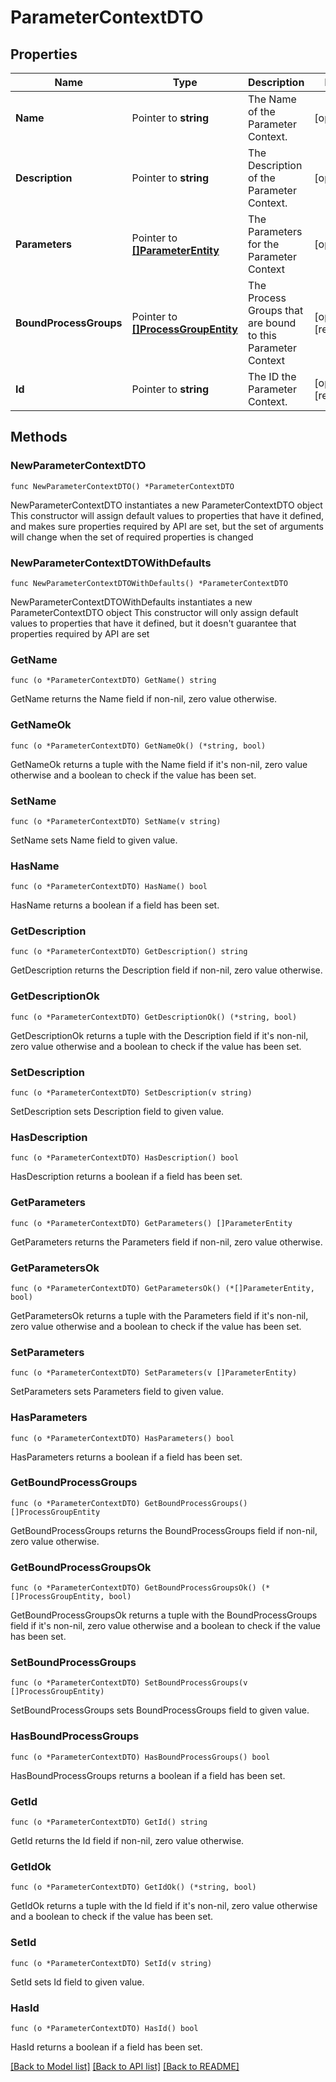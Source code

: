 # ParameterContextDTO

## Properties

Name | Type | Description | Notes
------------ | ------------- | ------------- | -------------
**Name** | Pointer to **string** | The Name of the Parameter Context. | [optional] 
**Description** | Pointer to **string** | The Description of the Parameter Context. | [optional] 
**Parameters** | Pointer to [**[]ParameterEntity**](ParameterEntity.md) | The Parameters for the Parameter Context | [optional] 
**BoundProcessGroups** | Pointer to [**[]ProcessGroupEntity**](ProcessGroupEntity.md) | The Process Groups that are bound to this Parameter Context | [optional] [readonly] 
**Id** | Pointer to **string** | The ID the Parameter Context. | [optional] [readonly] 

## Methods

### NewParameterContextDTO

`func NewParameterContextDTO() *ParameterContextDTO`

NewParameterContextDTO instantiates a new ParameterContextDTO object
This constructor will assign default values to properties that have it defined,
and makes sure properties required by API are set, but the set of arguments
will change when the set of required properties is changed

### NewParameterContextDTOWithDefaults

`func NewParameterContextDTOWithDefaults() *ParameterContextDTO`

NewParameterContextDTOWithDefaults instantiates a new ParameterContextDTO object
This constructor will only assign default values to properties that have it defined,
but it doesn't guarantee that properties required by API are set

### GetName

`func (o *ParameterContextDTO) GetName() string`

GetName returns the Name field if non-nil, zero value otherwise.

### GetNameOk

`func (o *ParameterContextDTO) GetNameOk() (*string, bool)`

GetNameOk returns a tuple with the Name field if it's non-nil, zero value otherwise
and a boolean to check if the value has been set.

### SetName

`func (o *ParameterContextDTO) SetName(v string)`

SetName sets Name field to given value.

### HasName

`func (o *ParameterContextDTO) HasName() bool`

HasName returns a boolean if a field has been set.

### GetDescription

`func (o *ParameterContextDTO) GetDescription() string`

GetDescription returns the Description field if non-nil, zero value otherwise.

### GetDescriptionOk

`func (o *ParameterContextDTO) GetDescriptionOk() (*string, bool)`

GetDescriptionOk returns a tuple with the Description field if it's non-nil, zero value otherwise
and a boolean to check if the value has been set.

### SetDescription

`func (o *ParameterContextDTO) SetDescription(v string)`

SetDescription sets Description field to given value.

### HasDescription

`func (o *ParameterContextDTO) HasDescription() bool`

HasDescription returns a boolean if a field has been set.

### GetParameters

`func (o *ParameterContextDTO) GetParameters() []ParameterEntity`

GetParameters returns the Parameters field if non-nil, zero value otherwise.

### GetParametersOk

`func (o *ParameterContextDTO) GetParametersOk() (*[]ParameterEntity, bool)`

GetParametersOk returns a tuple with the Parameters field if it's non-nil, zero value otherwise
and a boolean to check if the value has been set.

### SetParameters

`func (o *ParameterContextDTO) SetParameters(v []ParameterEntity)`

SetParameters sets Parameters field to given value.

### HasParameters

`func (o *ParameterContextDTO) HasParameters() bool`

HasParameters returns a boolean if a field has been set.

### GetBoundProcessGroups

`func (o *ParameterContextDTO) GetBoundProcessGroups() []ProcessGroupEntity`

GetBoundProcessGroups returns the BoundProcessGroups field if non-nil, zero value otherwise.

### GetBoundProcessGroupsOk

`func (o *ParameterContextDTO) GetBoundProcessGroupsOk() (*[]ProcessGroupEntity, bool)`

GetBoundProcessGroupsOk returns a tuple with the BoundProcessGroups field if it's non-nil, zero value otherwise
and a boolean to check if the value has been set.

### SetBoundProcessGroups

`func (o *ParameterContextDTO) SetBoundProcessGroups(v []ProcessGroupEntity)`

SetBoundProcessGroups sets BoundProcessGroups field to given value.

### HasBoundProcessGroups

`func (o *ParameterContextDTO) HasBoundProcessGroups() bool`

HasBoundProcessGroups returns a boolean if a field has been set.

### GetId

`func (o *ParameterContextDTO) GetId() string`

GetId returns the Id field if non-nil, zero value otherwise.

### GetIdOk

`func (o *ParameterContextDTO) GetIdOk() (*string, bool)`

GetIdOk returns a tuple with the Id field if it's non-nil, zero value otherwise
and a boolean to check if the value has been set.

### SetId

`func (o *ParameterContextDTO) SetId(v string)`

SetId sets Id field to given value.

### HasId

`func (o *ParameterContextDTO) HasId() bool`

HasId returns a boolean if a field has been set.


[[Back to Model list]](../README.md#documentation-for-models) [[Back to API list]](../README.md#documentation-for-api-endpoints) [[Back to README]](../README.md)


